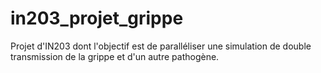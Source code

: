 # in203_projet_grippe
Projet d'IN203 dont l'objectif est de paralléliser une simulation de double transmission de la grippe et d'un autre pathogène.
